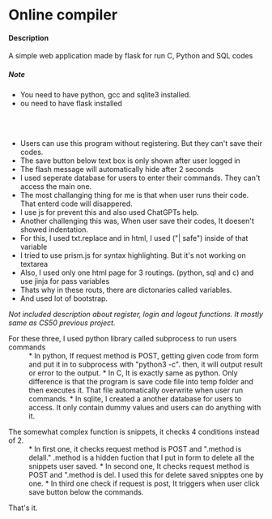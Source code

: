 <h1> Online compiler </h1>


<h4> Description </h4>
<p>A simple web application made by flask for run C, Python and SQL codes</p>

<h5>Note</h5>
<ul>
   <li>You need to have python, gcc and sqlite3 installed.</li>
   <li>ou need to have flask installed</li>
</ul>
<br><br>

* Users can use this program without registering. But they can't save their codes.
* The save button below text box is only shown after user logged in
* The flash message will automatically hide after 2 seconds
* I used seperate database for users to enter their commands. They can't access the main one.
* The most challanging thing for me is that when user runs their code. That enterd code will disappered.
* I use js for prevent this and also used ChatGPTs help.
* Another challenging this was, When user save their codes, It doesen't showed indentation.
* For this, I used txt.replace and in html, I used ("| safe") inside of that variable
* I tried to use prism.js for syntax highlighting. But it's not working on textarea
* Also, I used only one html page for 3 routings. (python, sql and c) and use jinja for pass variables
* Thats why in these routs, there are dictonaries called variables.
* And used lot of bootstrap.


<i> Not included description about register, login and logout functions. It mostly same as CS50 previous project. </i>

<dl>
   <dt>For these three, I used python library called subprocess to run users commands</dt>
   <dd>
   * In python, If request method is POST, getting given code from form and put it in to subprocess with "python3 -c". then, it will output result or error to the output.
   * In C, It is exactly same as python. Only difference is that the program is save code file into temp folder and then executes it. That file automatically overwrite when user run commands.
   * In sqlite, I created a another database for users to access. It only contain dummy values and users can do anything with it.
   </dd>
</dl>

<dl>
   <dt>The somewhat complex function is snippets, it checks 4 conditions instead of 2. </dt>
   <dd>
   * In first one, it checks request method is POST and ".method is delall." .method is a hidden fuction that I put in form to delete all the snippets user saved.
   * In second one, It checks request method is POST and ".method is del. I used this for delete saved snipptes one by one.
   * In third one check if request is post, It triggers when user click save button below the commands.
   </dd>
</dl>


That's it.
